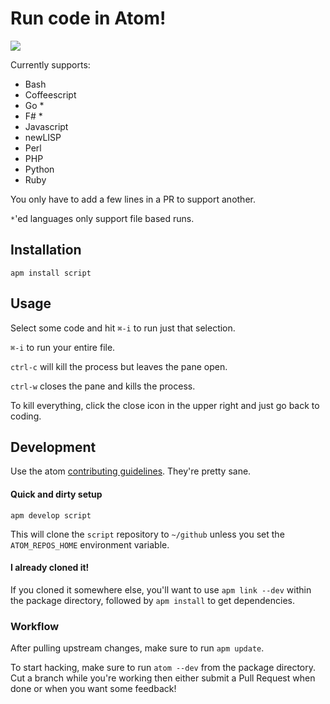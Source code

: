# Run code in Atom!

![](https://f.cloud.github.com/assets/836375/2354274/4932e59e-a5bb-11e3-9f00-c5b5c9d6fc67.gif)

Currently supports:

  * Bash
  * Coffeescript
  * Go *
  * F# *
  * Javascript
  * newLISP
  * Perl
  * PHP
  * Python
  * Ruby

You only have to add a few lines in a PR to support another.

`*`'ed languages only support file based runs.

## Installation

`apm install script`

## Usage

Select some code and hit `⌘-i` to run just that selection.

`⌘-i` to run your entire file.

`ctrl-c` will kill the process but leaves the pane open.

`ctrl-w` closes the pane and kills the process.

To kill everything, click the close icon in the upper right and just go back to
coding.

## Development

Use the atom [contributing guidelines](https://atom.io/docs/latest/contributing).
They're pretty sane.

#### Quick and dirty setup

`apm develop script`

This will clone the `script` repository to `~/github` unless you set the
`ATOM_REPOS_HOME` environment variable.

#### I already cloned it!

If you cloned it somewhere else, you'll want to use `apm link --dev` within the
package directory, followed by `apm install` to get dependencies.

### Workflow

After pulling upstream changes, make sure to run `apm update`.

To start hacking, make sure to run `atom --dev` from the package directory.
Cut a branch while you're working then either submit a Pull Request when done
or when you want some feedback!
